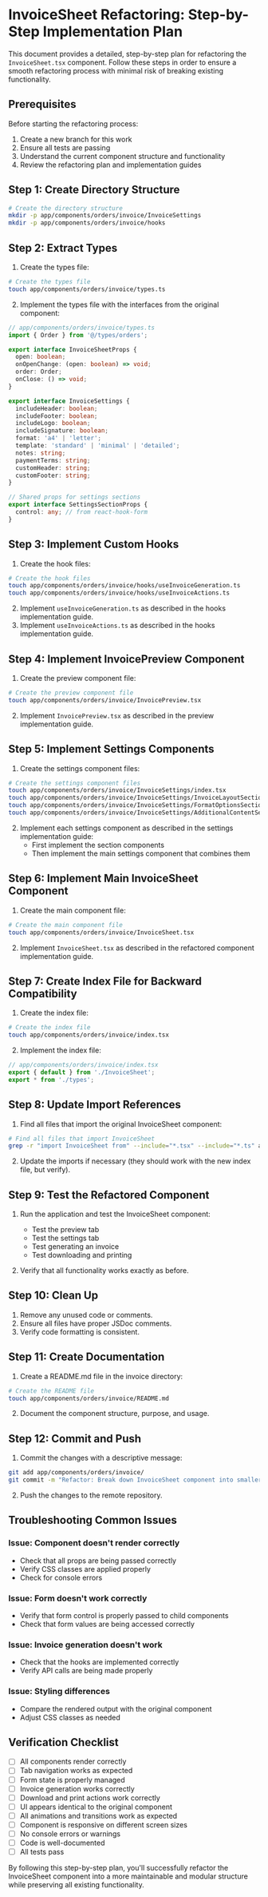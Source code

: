 # InvoiceSheet Refactoring: Step-by-Step Implementation Plan

This document provides a detailed, step-by-step plan for refactoring the `InvoiceSheet.tsx` component. Follow these steps in order to ensure a smooth refactoring process with minimal risk of breaking existing functionality.

## Prerequisites

Before starting the refactoring process:

1. Create a new branch for this work
2. Ensure all tests are passing
3. Understand the current component structure and functionality
4. Review the refactoring plan and implementation guides

## Step 1: Create Directory Structure

```bash
# Create the directory structure
mkdir -p app/components/orders/invoice/InvoiceSettings
mkdir -p app/components/orders/invoice/hooks
```

## Step 2: Extract Types

1. Create the types file:

```bash
# Create the types file
touch app/components/orders/invoice/types.ts
```

2. Implement the types file with the interfaces from the original component:

```typescript
// app/components/orders/invoice/types.ts
import { Order } from '@/types/orders';

export interface InvoiceSheetProps {
  open: boolean;
  onOpenChange: (open: boolean) => void;
  order: Order;
  onClose: () => void;
}

export interface InvoiceSettings {
  includeHeader: boolean;
  includeFooter: boolean;
  includeLogo: boolean;
  includeSignature: boolean;
  format: 'a4' | 'letter';
  template: 'standard' | 'minimal' | 'detailed';
  notes: string;
  paymentTerms: string;
  customHeader: string;
  customFooter: string;
}

// Shared props for settings sections
export interface SettingsSectionProps {
  control: any; // from react-hook-form
}
```

## Step 3: Implement Custom Hooks

1. Create the hook files:

```bash
# Create the hook files
touch app/components/orders/invoice/hooks/useInvoiceGeneration.ts
touch app/components/orders/invoice/hooks/useInvoiceActions.ts
```

2. Implement `useInvoiceGeneration.ts` as described in the hooks implementation guide.
3. Implement `useInvoiceActions.ts` as described in the hooks implementation guide.

## Step 4: Implement InvoicePreview Component

1. Create the preview component file:

```bash
# Create the preview component file
touch app/components/orders/invoice/InvoicePreview.tsx
```

2. Implement `InvoicePreview.tsx` as described in the preview implementation guide.

## Step 5: Implement Settings Components

1. Create the settings component files:

```bash
# Create the settings component files
touch app/components/orders/invoice/InvoiceSettings/index.tsx
touch app/components/orders/invoice/InvoiceSettings/InvoiceLayoutSection.tsx
touch app/components/orders/invoice/InvoiceSettings/FormatOptionsSection.tsx
touch app/components/orders/invoice/InvoiceSettings/AdditionalContentSection.tsx
```

2. Implement each settings component as described in the settings implementation guide:
   - First implement the section components
   - Then implement the main settings component that combines them

## Step 6: Implement Main InvoiceSheet Component

1. Create the main component file:

```bash
# Create the main component file
touch app/components/orders/invoice/InvoiceSheet.tsx
```

2. Implement `InvoiceSheet.tsx` as described in the refactored component implementation guide.

## Step 7: Create Index File for Backward Compatibility

1. Create the index file:

```bash
# Create the index file
touch app/components/orders/invoice/index.tsx
```

2. Implement the index file:

```typescript
// app/components/orders/invoice/index.tsx
export { default } from './InvoiceSheet';
export * from './types';
```

## Step 8: Update Import References

1. Find all files that import the original InvoiceSheet component:

```bash
# Find all files that import InvoiceSheet
grep -r "import InvoiceSheet from" --include="*.tsx" --include="*.ts" app/
```

2. Update the imports if necessary (they should work with the new index file, but verify).

## Step 9: Test the Refactored Component

1. Run the application and test the InvoiceSheet component:
   - Test the preview tab
   - Test the settings tab
   - Test generating an invoice
   - Test downloading and printing

2. Verify that all functionality works exactly as before.

## Step 10: Clean Up

1. Remove any unused code or comments.
2. Ensure all files have proper JSDoc comments.
3. Verify code formatting is consistent.

## Step 11: Create Documentation

1. Create a README.md file in the invoice directory:

```bash
# Create the README file
touch app/components/orders/invoice/README.md
```

2. Document the component structure, purpose, and usage.

## Step 12: Commit and Push

1. Commit the changes with a descriptive message:

```bash
git add app/components/orders/invoice/
git commit -m "Refactor: Break down InvoiceSheet component into smaller, more maintainable components"
```

2. Push the changes to the remote repository.

## Troubleshooting Common Issues

### Issue: Component doesn't render correctly

- Check that all props are being passed correctly
- Verify CSS classes are applied properly
- Check for console errors

### Issue: Form doesn't work correctly

- Verify that form control is properly passed to child components
- Check that form values are being accessed correctly

### Issue: Invoice generation doesn't work

- Check that the hooks are implemented correctly
- Verify API calls are being made properly

### Issue: Styling differences

- Compare the rendered output with the original component
- Adjust CSS classes as needed

## Verification Checklist

- [ ] All components render correctly
- [ ] Tab navigation works as expected
- [ ] Form state is properly managed
- [ ] Invoice generation works correctly
- [ ] Download and print actions work correctly
- [ ] UI appears identical to the original component
- [ ] All animations and transitions work as expected
- [ ] Component is responsive on different screen sizes
- [ ] No console errors or warnings
- [ ] Code is well-documented
- [ ] All tests pass

By following this step-by-step plan, you'll successfully refactor the InvoiceSheet component into a more maintainable and modular structure while preserving all existing functionality.
